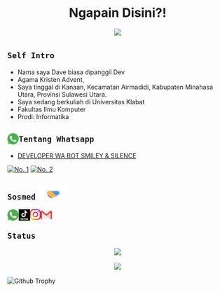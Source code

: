 <h1 align="center">Ngapain Disini?!<img src="https://i.pinimg.com/originals/c6/1e/e7/c61ee7f4221311a84dfcd466d6d14183.gif" width="50px" alt=""><br></h1>
<p align="center">
  <img src="https://i.postimg.cc/HxS74Fx1/IMG-20230210-WA0058.jpg" width="70%" />
</p> 

<p align="center">

## ```Self Intro```
* Nama saya Dave biasa dipanggil Dev
* Agama Kristen Advent, 
* Saya tinggal di Kanaan, Kecamatan Airmadidi, Kabupaten Minahasa Utara, Provinsi Sulawesi Utara.
* Saya sedang berkuliah di Universitas Klabat
* Fakultas Ilmu Komputer
* Prodi: Informatika

</p>

## ```Tentang Whatsapp``` <a href="https://wa.me/6289631008798"> <img align="left" alt="SIEGRIN | Whastapp" width="26px" src="https://github.com/davekgw/picture/blob/main/Whatsapp.svg" />

* DEVELOPER WA BOT SMILEY & SILENCE
 
[![No. 1](https://img.shields.io/badge/WhatsApp%20BOT-25D366?style=for-the-badge&logo=whatsapp&logoColor=white)](https://wa.me/6289631008798) 
[![No. 2](https://img.shields.io/badge/Developer%20BOT%202-25D366?style=for-the-badge&logo=whatsapp&logoColor=white)](https://wa.me/6289520225954) 

## ```Sosmed``` <img src="https://github.com/davekgw/picture/blob/main/Handshake.gif" height="32px">
  <a href="https://wa.me/6289631008798">
    <img align="left" alt="SIEGRIN | Whastapp" width="26px" src="https://github.com/davekgw/picture/blob/main/Whatsapp.svg" />
  </a> &nbsp;&nbsp;
  <a href="https://tiktok.com/davekoagow">
    <img align="left" alt="SIEGRIN | Titkok" width="26px" src="https://github.com/davekgw/picture/blob/main/Tiktok.svg" />
  </a> &nbsp;&nbsp;
  <a href="https://instagram.com/davekgw?igshid=YmMyMTA2M2Y=">
    <img align="left" alt="SIEGRIN | Instagram" width="24px" src="https://github.com/davekgw/picture/blob/main/Instagram.svg" />
  </a> &nbsp;&nbsp;
  <a href="mailto:davekoagow4@gmail.com">
    <img align="left" alt="SIEGRIN | Gmail" width="26px" src="https://github.com/davekgw/picture/blob/main/Gmail.svg" />
  </a> &nbsp;&nbsp;


## ```Status```

<p align="center"><a href="https://github.com/davekgw"><img src="https://github-readme-stats.vercel.app/api?username=davekgw&show_icons=true&theme=radical"></a></p>
<p align="center"><a href="https://github.com/davekgw"><img src="https://github-readme-stats.vercel.app/api/top-langs/?username=davekgw&theme=radical&layout=compact"></a></p> 

![Github Trophy](https://github-profile-trophy.vercel.app/?username=davekgw)

</details>
